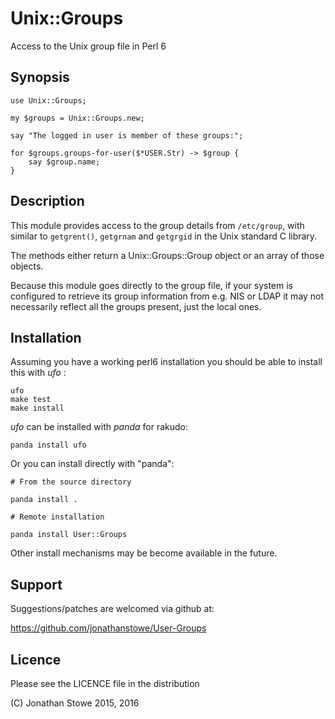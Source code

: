 # Unix::Groups

Access to the Unix group file in Perl 6

## Synopsis

```
use Unix::Groups;

my $groups = Unix::Groups.new;

say "The logged in user is member of these groups:";

for $groups.groups-for-user($*USER.Str) -> $group {
	say $group.name;
}
```

## Description

This module provides access to the group details from ```/etc/group```,
with similar to ```getgrent()```, ```getgrnam``` and ```getgrgid```
in the Unix standard C library.

The methods either return a Unix::Groups::Group object or an array of
those objects.

Because this module goes directly to the group file, if your system is
configured to retrieve its group information from e.g. NIS or LDAP it
may not necessarily reflect all the groups present, just the local ones.

## Installation

Assuming you have a working perl6 installation you should be able to
install this with *ufo* :

    ufo
    make test
    make install

*ufo* can be installed with *panda* for rakudo:

    panda install ufo

Or you can install directly with "panda":

    # From the source directory
   
    panda install .

    # Remote installation

    panda install User::Groups

Other install mechanisms may be become available in the future.

## Support

Suggestions/patches are welcomed via github at:

   https://github.com/jonathanstowe/User-Groups

## Licence

Please see the LICENCE file in the distribution

(C) Jonathan Stowe 2015, 2016

